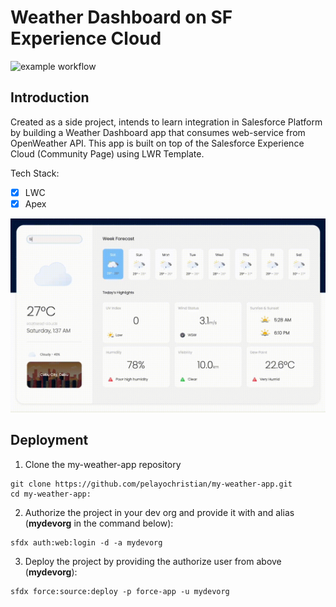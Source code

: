 # Weather Dashboard on SF Experience Cloud
![example workflow](https://github.com/pelayochristian/my-weather-app/actions/workflows/push-development-branch.yml/badge.svg)
## Introduction
Created as a side project, intends to learn integration in Salesforce Platform by building a Weather Dashboard app that consumes web-service from OpenWeather API. This app is built on top of the Salesforce Experience Cloud (Community Page) using LWR Template. 

Tech Stack:
- [x] LWC
- [x] Apex

![](demo.gif)

## Deployment
1. Clone the my-weather-app repository
```
git clone https://github.com/pelayochristian/my-weather-app.git
cd my-weather-app:
```
2. Authorize the project in your dev org and provide it with and alias (**mydevorg** in the command below):
```
sfdx auth:web:login -d -a mydevorg
```
3. Deploy the project by providing the authorize user from above (**mydevorg**):
```
sfdx force:source:deploy -p force-app -u mydevorg
```